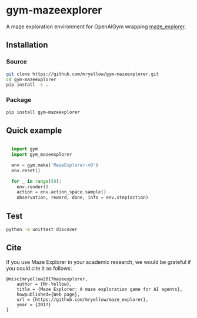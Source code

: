 # gym-mazeexplorer

A maze exploration environment for OpenAIGym wrapping [maze_explorer](https://github.com/mryellow/maze_explorer).

## Installation

### Source

```bash
git clone https://github.com/mryellow/gym-mazeexplorer.git
cd gym-mazeexplorer
pip install -e .
```

### Package

```bash
pip install gym-mazeexplorer
```

## Quick example

```python

  import gym
  import gym_mazeexplorer

  env = gym.make('MazeExplorer-v0')
  env.reset()

  for _ in range(50):
    env.render()
    action = env.action_space.sample()
    observation, reward, done, info = env.step(action)
```

## Test

```bash
python -m unittest discover
```

## Cite

If you use Maze Explorer in your academic research, we would be grateful if you could cite it as follows:

```
@misc{mryellow2017mazeexplorer,
    author = {Mr-Yellow},
    title = {Maze Explorer: A maze exploration game for AI agents},
    howpublished={Web page},
    url = {https://github.com/mryellow/maze_explorer},
    year = {2017}
}
```

